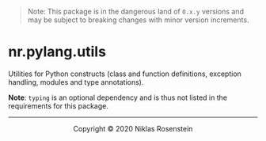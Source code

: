 
> Note: This package is in the dangerous land of `0.x.y` versions and may be subject to breaking
> changes with minor version increments.

# nr.pylang.utils

Utilities for Python constructs (class and function definitions, exception
handling, modules and type annotations).

__Note__: `typing` is an optional dependency and is thus not listed in the
requirements for this package.

---

<p align="center">Copyright &copy; 2020 Niklas Rosenstein</p>
